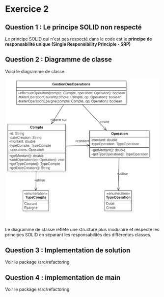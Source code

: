 
# Exercice 2

## Question 1 : Le principe SOLID non respecté

Le principe SOLID qui n'est pas respecté dans le code est le **principe de responsabilité unique (Single Responsibility Principle - SRP)**

## Question 2 : Diagramme de classe

Voici le diagramme de classe :

![Diagramme de classe](ClassDiagram1.png)

Le diagramme de classe reflète une structure plus modulaire et respecte les principes SOLID en séparant les responsabilités des différentes classes.

## Question 3 : Implementation de solution

Voir le package /src/refactoring

## Question 4 : implementation de main

Voir le package /src/refactoring
